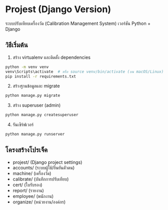 # Projest (Django Version)

ระบบปรับเทียบเครื่องวัด (Calibration Management System) เวอร์ชัน Python + Django

## วิธีเริ่มต้น

1. สร้าง virtualenv และติดตั้ง dependencies

```bash
python -m venv venv
venv\Scripts\activate  # หรือ source venv/bin/activate (บน macOS/Linux)
pip install -r requirements.txt
```

2. สร้างฐานข้อมูลและ migrate

```bash
python manage.py migrate
```

3. สร้าง superuser (admin)

```bash
python manage.py createsuperuser
```

4. รันเซิร์ฟเวอร์

```bash
python manage.py runserver
```

## โครงสร้างโปรเจ็ค
- projest/ (Django project settings)
- accounts/ (ระบบผู้ใช้/ยืนยันตัวตน)
- machine/ (เครื่องวัด)
- calibrate/ (บันทึกการปรับเทียบ)
- cert/ (ใบรับรอง)
- report/ (รายงาน)
- employee/ (พนักงาน)
- organize/ (หน่วยงาน/องค์กร) 